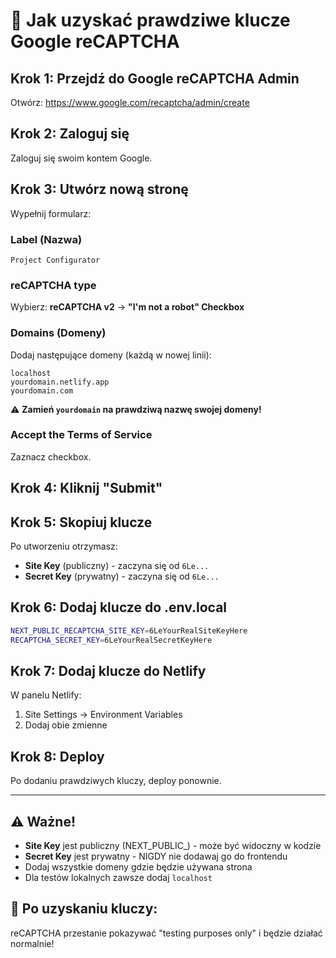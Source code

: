 # 🔐 Jak uzyskać prawdziwe klucze Google reCAPTCHA

## Krok 1: Przejdź do Google reCAPTCHA Admin
Otwórz: https://www.google.com/recaptcha/admin/create

## Krok 2: Zaloguj się
Zaloguj się swoim kontem Google.

## Krok 3: Utwórz nową stronę
Wypełnij formularz:

### Label (Nazwa)
```
Project Configurator
```

### reCAPTCHA type
Wybierz: **reCAPTCHA v2** → **"I'm not a robot" Checkbox**

### Domains (Domeny)
Dodaj następujące domeny (każdą w nowej linii):
```
localhost
yourdomain.netlify.app
yourdomain.com
```
⚠️ **Zamień `yourdomain` na prawdziwą nazwę swojej domeny!**

### Accept the Terms of Service
Zaznacz checkbox.

## Krok 4: Kliknij "Submit"

## Krok 5: Skopiuj klucze
Po utworzeniu otrzymasz:
- **Site Key** (publiczny) - zaczyna się od `6Le...`
- **Secret Key** (prywatny) - zaczyna się od `6Le...`

## Krok 6: Dodaj klucze do .env.local
```bash
NEXT_PUBLIC_RECAPTCHA_SITE_KEY=6LeYourRealSiteKeyHere
RECAPTCHA_SECRET_KEY=6LeYourRealSecretKeyHere
```

## Krok 7: Dodaj klucze do Netlify
W panelu Netlify:
1. Site Settings → Environment Variables
2. Dodaj obie zmienne

## Krok 8: Deploy
Po dodaniu prawdziwych kluczy, deploy ponownie.

---

## ⚠️ Ważne!
- **Site Key** jest publiczny (NEXT_PUBLIC_) - może być widoczny w kodzie
- **Secret Key** jest prywatny - NIGDY nie dodawaj go do frontendu
- Dodaj wszystkie domeny gdzie będzie używana strona
- Dla testów lokalnych zawsze dodaj `localhost`

## 🎯 Po uzyskaniu kluczy:
reCAPTCHA przestanie pokazywać "testing purposes only" i będzie działać normalnie!
